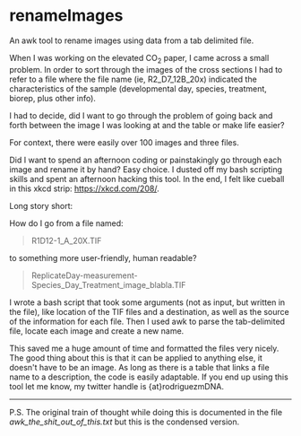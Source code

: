 # renameImages
An awk tool to rename images using data from a tab delimited file.

When I was working on the elevated CO<sub>2</sub> paper, I came across a small problem. In order to sort through the images of the cross sections I had to refer to a file where the file name (ie, R2_D7_12B_20x) indicated the characteristics of the sample (developmental day, species, treatment, biorep, plus other info).

I had to decide, did I want to go through the problem of going back and forth between the image I was looking at and the table or make life easier? 

For context, there were easily over 100 images and three files.

Did I want to spend an afternoon coding or painstakingly go through each image and rename it by hand?  Easy choice. I dusted off my bash scripting skills and spent an afternoon hacking this tool. In the end, I felt like cueball in this xkcd strip: https://xkcd.com/208/.

Long story short:

How do I go from a file named: 
> R1D12-1_A_20X.TIF

to something more user-friendly, human readable?
> ReplicateDay-measurement-Species_Day_Treatment_image_blabla.TIF

I wrote a bash script that took some arguments (not as input, but written in the file), like location of the TIF files and a destination, as well as the source of the information for each file. Then I used awk to parse the tab-delimited file, locate each image and create a new name. 

This saved me a huge amount of time and formatted the files very nicely. 
The good thing about this is that it can be applied to anything else, it doesn't have to be an image. As long as there is a table that links a file name to a description, the code is easily adaptable. If you end up using this tool let me know, my twitter handle is {at}rodriguezmDNA.

---

P.S.
The original train of thought while doing this is documented in the file _awk_the_shit_out_of_this.txt_ but this is the condensed version.





